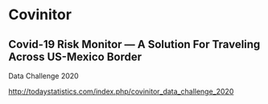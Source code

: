 # Covinitor
## Covid-19 Risk Monitor — A Solution For Traveling Across US-Mexico Border

Data Challenge 2020

http://todaystatistics.com/index.php/covinitor_data_challenge_2020
